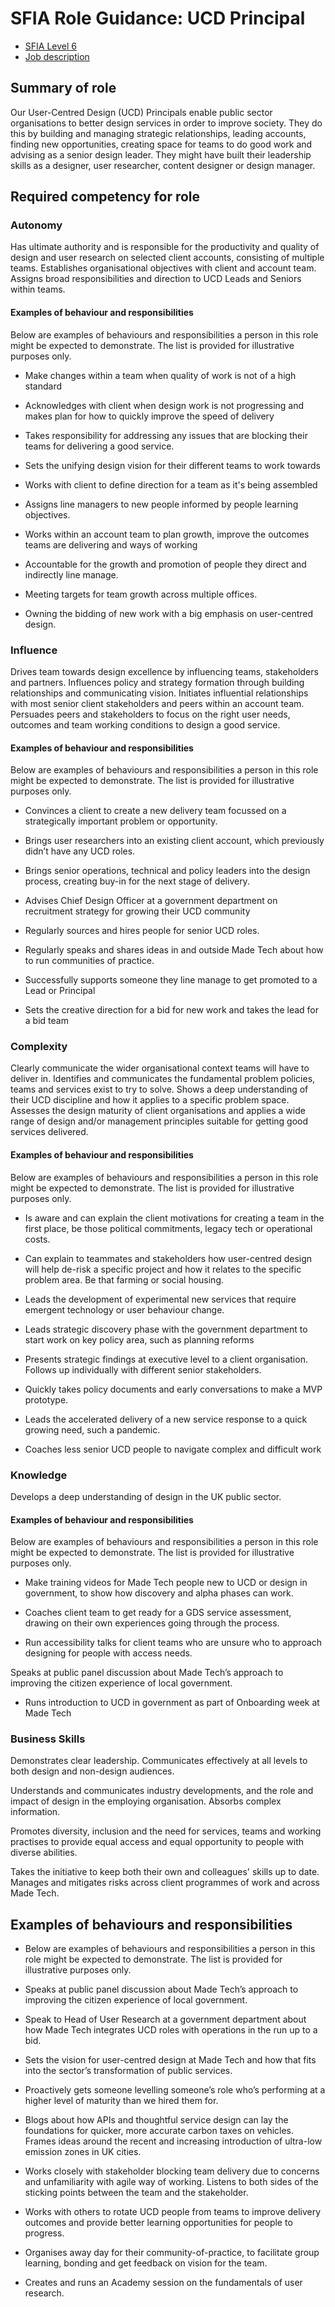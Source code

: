 # SFIA Role Guidance: UCD Principal

- [SFIA Level 6](https://sfia-online.org/en/legacy-sfia/sfia-7/responsibilities/level-6)
- [Job description](https://github.com/madetech/handbook/blob/main/roles/ucd_principal.md)

## Summary of role

Our User-Centred Design (UCD) Principals enable public sector organisations to better design services in order to improve society. They do this by building and managing strategic relationships, leading accounts, finding new opportunities, creating space for teams to do good work and advising as a senior design leader. 
They might have built their leadership skills as a designer, user researcher, content designer or design manager. 

## Required competency for role

### Autonomy

Has ultimate authority and is responsible for the productivity and quality of design and user research on selected client accounts, consisting of multiple teams. Establishes organisational objectives with client and account team. Assigns broad responsibilities and direction to UCD Leads and Seniors within teams. 

#### Examples of behaviour and responsibilities

Below are examples of behaviours and responsibilities a person in this role might be expected to demonstrate. The list is provided for illustrative purposes only.

- Make changes within a team when quality of work is not of a high standard

- Acknowledges with client when design work is not progressing and makes plan for how to quickly improve the speed of delivery

- Takes responsibility for addressing any issues that are blocking their teams for delivering a good service. 

- Sets the unifying design vision for their different teams to work towards

- Works with client to define direction for a team as it's being assembled 

- Assigns line managers to new people informed by people learning objectives. 

- Works within an account team to plan growth, improve the outcomes teams are delivering and ways of working

- Accountable for the growth and promotion of people they direct and indirectly line manage. 

- Meeting targets for team growth across multiple offices. 

- Owning the bidding of new work with a big emphasis on user-centred design. 


### Influence

Drives team towards design excellence by influencing teams, stakeholders and partners.
Influences policy and strategy formation through building relationships and communicating vision. Initiates influential relationships with most senior client stakeholders and peers within an account team. Persuades peers and stakeholders to focus on the right user needs, outcomes and team working conditions to design a good service. 

#### Examples of behaviour and responsibilities

Below are examples of behaviours and responsibilities a person in this role might be expected to demonstrate. The list is provided for illustrative purposes only.

- Convinces a client to create a new delivery team focussed on a strategically important problem or opportunity. 

- Brings user researchers into an existing client account, which previously didn’t have any UCD roles. 

- Brings senior operations, technical and policy leaders into the design process, creating buy-in for the next stage of delivery. 

- Advises Chief Design Officer at a government department on recruitment strategy for growing their UCD community

- Regularly sources and hires people for senior UCD roles. 

- Regularly speaks and shares ideas in and outside Made Tech about how to run communities of practice. 

- Successfully supports someone they line manage to get promoted to a Lead or Principal

- Sets the creative direction for a bid for new work and takes the lead for a bid team



### Complexity

Clearly communicate the wider organisational context teams will have to deliver in. Identifies and communicates the fundamental problem policies, teams and services exist to try to solve. Shows a deep understanding of their UCD discipline and how it applies to a specific problem space. Assesses the design maturity of client organisations and applies a wide range of design and/or management principles suitable for getting good services delivered. 

#### Examples of behaviour and responsibilities

Below are examples of behaviours and responsibilities a person in this role might be expected to demonstrate. The list is provided for illustrative purposes only.

- Is aware and can explain the client motivations for creating a team in the first place, be those political commitments, legacy tech or operational costs. 

- Can explain to teammates and stakeholders how user-centred design will help de-risk a specific project and how it relates to the specific problem area. Be that farming or social housing. 

- Leads the development of experimental new services that require emergent technology or user behaviour change. 

- Leads strategic discovery phase with the government department to start work on key policy area, such as planning reforms 

- Presents strategic findings at executive level to a client organisation. Follows up individually with different senior stakeholders. 

- Quickly takes policy documents and early conversations to make a MVP prototype.  

- Leads the accelerated delivery of a new service response to a quick growing need, such a pandemic. 

- Coaches less senior UCD people to navigate complex and difficult work


### Knowledge

Develops a deep understanding of design in the UK public sector.

#### Examples of behaviour and responsibilities

Below are examples of behaviours and responsibilities a person in this role might be expected to demonstrate. The list is provided for illustrative purposes only.

- Make training videos for Made Tech people new to UCD or design in government, to show how discovery and alpha phases can work.

- Coaches client team to get ready for a GDS service assessment, drawing on their own experiences going through the process. 

- Run accessibility talks for client teams who are unsure who to approach designing for people with access needs. 

Speaks at public panel discussion about Made Tech’s approach to improving the citizen experience of local government. 

- Runs introduction to UCD in government as part of Onboarding week at Made Tech


### Business Skills

Demonstrates clear leadership. Communicates effectively at all levels to both design and non-design audiences.

Understands and communicates industry developments, and the role and impact of design in the employing organisation. Absorbs complex information.

Promotes diversity, inclusion and the need for services, teams and working practises to provide equal access and equal opportunity to people with diverse abilities.

Takes the initiative to keep both their own and colleagues' skills up to date. 
Manages and mitigates risks across client programmes of work and across Made Tech. 

## Examples of behaviours and responsibilities

- Below are examples of behaviours and responsibilities a person in this role might be expected to demonstrate. The list is provided for illustrative purposes only.

- Speaks at public panel discussion about Made Tech’s approach to improving the citizen experience of local government. 

- Speak to Head of User Research at a government department about how Made Tech integrates UCD roles with operations in the run up to a bid. 

- Sets the vision for user-centred design at Made Tech and how that fits into the sector’s transformation of public services. 

- Proactively gets someone levelling someone’s role who’s performing at a higher level of maturity than we hired them for. 

- Blogs about how APIs and thoughtful service design can lay the foundations for quicker, more accurate carbon taxes on vehicles. Frames ideas around the recent and increasing introduction of ultra-low emission zones in UK cities. 

- Works closely with stakeholder blocking team delivery due to concerns and unfamiliarity with agile way of working. Listens to both sides of the sticking points between the team and the stakeholder. 

- Works with others to rotate UCD people from teams to improve delivery outcomes and provide better learning opportunities for people to progress. 

- Organises away day for their community-of-practice, to facilitate group learning, bonding and get feedback on vision for the team.  

- Creates and runs an Academy session on the fundamentals of user research.

